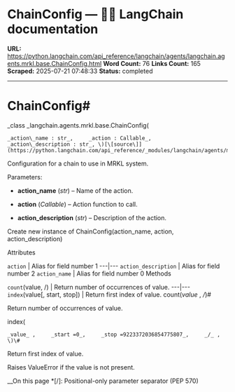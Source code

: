 # ChainConfig — 🦜🔗 LangChain  documentation

**URL:** https://python.langchain.com/api_reference/langchain/agents/langchain.agents.mrkl.base.ChainConfig.html
**Word Count:** 76
**Links Count:** 165
**Scraped:** 2025-07-21 07:48:33
**Status:** completed

---

# ChainConfig\#

_class _langchain.agents.mrkl.base.ChainConfig\(

    _action\_name : str_,     _action : Callable_,     _action\_description : str_, \)[\[source\]](https://python.langchain.com/api_reference/_modules/langchain/agents/mrkl/base.html#ChainConfig)\#     

Configuration for a chain to use in MRKL system.

Parameters:     

  * **action\_name** \(_str_\) – Name of the action.

  * **action** \(_Callable_\) – Action function to call.

  * **action\_description** \(_str_\) – Description of the action.

Create new instance of ChainConfig\(action\_name, action, action\_description\)

Attributes

`action` | Alias for field number 1   ---|---   `action_description` | Alias for field number 2   `action_name` | Alias for field number 0      Methods

`count`\(value, /\) | Return number of occurrences of value.   ---|---   `index`\(value\[, start, stop\]\) | Return first index of value.      count\(_value_ , _/_\)\#     

Return number of occurrences of value.

index\(

    _value_ ,     _start =0_,     _stop =9223372036854775807_,     _/_ , \)\#     

Return first index of value.

Raises ValueError if the value is not present.

__On this page   *[/]: Positional-only parameter separator (PEP 570)